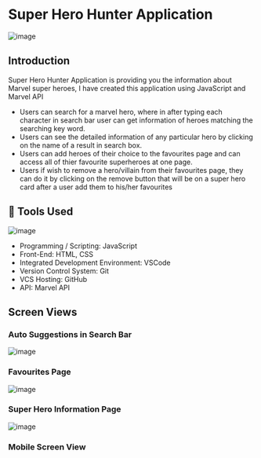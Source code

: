 # Super Hero Hunter Application

![image](https://github.com/MohammadVazeerAliKhan/SuperHeroHunterApp/assets/119596941/b85e44ec-ce1c-4562-a670-e284e729ce49)


## Introduction
Super Hero Hunter Application is providing you the information about Marvel super heroes, I have created this application using JavaScript and Marvel API
* Users can search for a marvel hero, where in after typing each character in search bar user can get information of heroes matching the searching key word.
* Users can see the detailed information of any particular hero by clicking on the name of a result in search box.
* Users can add heroes of their choice to the favourites page and can access all of thier favourite superheroes at one page.
* Users if wish to remove a hero/villain from their favourites page, they can do it by clicking on the remove button that will be on a super hero card after a user add them to his/her favourites

## 🔨 Tools Used

![image](https://github.com/MohammadVazeerAliKhan/SuperHeroHunterApp/assets/119596941/a63cd8f7-873e-4c19-aacf-ee943d9d20e4)



* Programming / Scripting: JavaScript
* Front-End: HTML, CSS
* Integrated Development Environment: VSCode
* Version Control System: Git
* VCS Hosting: GitHub
* API: Marvel API


## Screen Views

### Auto Suggestions in Search Bar

![image](https://github.com/MohammadVazeerAliKhan/Super-Hero-Hunter/assets/119596941/cec10519-fc13-4b06-8d56-10c16c92e784)



### Favourites Page
![image](https://github.com/MohammadVazeerAliKhan/Super-Hero-Hunter/assets/119596941/7f707848-5237-4773-83aa-80bba7496502)



### Super Hero Information Page

![image](https://github.com/MohammadVazeerAliKhan/Super-Hero-Hunter/assets/119596941/c09eddcd-cb62-412a-ac13-a3a3e43f4c02)


  ### Mobile Screen View
  
